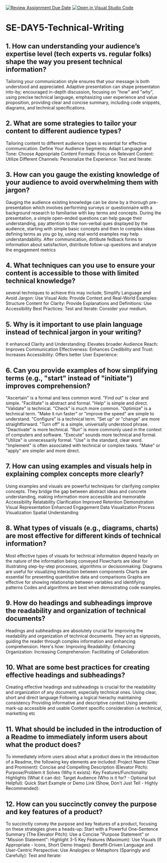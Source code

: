 [![Review Assignment Due Date](https://classroom.github.com/assets/deadline-readme-button-22041afd0340ce965d47ae6ef1cefeee28c7c493a6346c4f15d667ab976d596c.svg)](https://classroom.github.com/a/zsAR-pyY)
[![Open in Visual Studio Code](https://classroom.github.com/assets/open-in-vscode-2e0aaae1b6195c2367325f4f02e2d04e9abb55f0b24a779b69b11b9e10269abc.svg)](https://classroom.github.com/online_ide?assignment_repo_id=18556489&assignment_repo_type=AssignmentRepo)
# SE-DAY5-Technical-Writing
## 1. How can understanding your audience’s expertise level (tech experts vs. regular folks) shape the way you present technical information?
Tailoring your communication style ensures that your message is both understood and appreciated. Adaptive presentation can shape presentaton into-by; encouraged in-depth discussion, focusing on "how" and "why", using precise technical language, emphasizing user experience and value proposition, providing clear and concise summary, including code snippets, diagrams, and technical specifications.

## 2. What are some strategies to tailor your content to different audience types?
Tailoring content to different audience types is essential for effective communication. 
Define Your Audience Segments:
Adapt Language and Tone:
Choose Appropriate Content Formats:
Focus on Relevant Content:
Utilize Different Channels:
Personalize the Experience:
Test and Iterate:

## 3. How can you gauge the existing knowledge of your audience to avoid overwhelming them with jargon?
Gauging the audience existing knowledge can be done by a thorough pre-presentation which involves performing surveys or questionnaire with a background research to familiarise with key terms and concepts. 
During the presentation, a simple open-ended questions can help gauge their understanding, pay attention to the non-verbal ques displayed by the audience, starting with simple basic concepts and then to complex ideas defining terms as you go by, using real world examples may help understandability.
After communication, dirtibute fedback forms to information about satisfaction, distribute follow-up questions and analyse the engagement metrics

## 4. What techniques can you use to ensure your content is accessible to those with limited technical knowledge?
several techniques to achieve this may include; 
Simplify Language and Avoid Jargon:
Use Visual Aids:
Provide Context and Real-World Examples:
Structure Content for Clarity:
Provide Explanations and Definitions:
Use Accessibility Best Practices:
Test and Iterate:
Consider your medium.

## 5. Why is it important to use plain language instead of technical jargon in your writing?
It enhanced Clarity and Understanding:
Elevates broader Audience Reach:
Improves Communication Effectiveness:
Enhances Credibility and Trust:
Increases Accessibility:
Offers better User Experience:

## 6. Can you provide examples of how simplifying terms (e.g., "start" instead of "initiate") improves comprehension?
"Ascertain" is a formal and less common word. "Find out" is clear and simple.
"Facilitate" is abstract and formal. "Help" is simple and direct.
"Validate" is technical. "Check" is much more common.
"Optimize" is a technical term. "Make it run faster" or "improve the speed" are simple to understand.
"Configure" is a technical term. "Set up" or "change" are more straightforward.
"Turn off" is a simple, universally understood phrase. "Deactivate" is more technical.
"Run" is more commonly used in the context of computers and software. "Execute" sounds more technical and formal.
"Utilize" is unnecessarily formal. "Use" is the standard, clear word.
"Implement" is often associated with technical or complex tasks. "Make" or "apply" are simpler and more direct.

## 7. How can using examples and visuals help in explaining complex concepts more clearly?
Using examples and visuals are powerful techniques for clarifying complex concepts. They bridge the gap between abstract ideas and concrete understanding, making information more accessible and memorable
Accessibility
Relatability
Clarification
Improved Retention
Demonstration
Visual Representation
Enhanced Engagement
Data Visualization
Process Visualization
Spatial Understanding

## 8. What types of visuals (e.g., diagrams, charts) are most effective for different kinds of technical information?
Most effective types of visuals for technical information depend heavily on the nature of the information being conveyed
Flowcharts are ideal for illustrating step-by-step processes, algorithms or decisionmaking.
Diagrams are useful for visualizing interaction between components
Charts are essential for presenting quantitative data and comparisons
Graphs are effective for showing relationship between variables and identifying patterns
Codes and algorithms are best when demostrating code examples.

## 9. How do headings and subheadings improve the readability and organization of technical documents?
Headings and subheadings are absolutely crucial for improving the readability and organization of technical documents. They act as signposts, guiding the reader through complex information and enhancing comprehension. 
Here's how:
Improving Readability:
Enhancing Organization:
Increasing Comprehension:
Facilitating of Collaboration:

## 10. What are some best practices for creating effective headings and subheadings?
Creating effective headings and subheadings is crucial for the readability and organization of any document, especially technical ones. 
Using clear, short and direct language
Following a logical hierachy maintaining consistency
Providing informative and descriptive context
Using semantic mark-up accessible and usable
Content specific consideration i.e techinical, marketting etc

## 11. What should be included in the introduction of a Readme to immediately inform users about what the product does?
To immediately inform users about what a product does in the introduction of a Readme, the following key elements are included:
Project Name (Clear and Prominent):
Concise and Compelling Description (Elevator Pitch):
Purpose/Problem it Solves (Why it exists):
Key Features/Functionality Highlights (What it can do):
Target Audience (Who is it for? - Optional but Helpful):
Quick Start Example or Demo Link (Show, Don't Just Tell - Highly Recommended):

## 12. How can you succinctly convey the purpose and key features of a product?
To succinctly convey the purpose and key features of a product, focusing  on these strategies gives a heads-up:
Start with a Powerful One-Sentence Summary (The Elevator Pitch):
Use a Concise "Purpose Statement" or "Mission Statement":
Highlight 3-5 Key Features (Maximum):
Use Visuals (If Appropriate - Icons, Short Demo Images):
Benefit-Driven Language and User-Centric Perspective:
Use Analogies or Metaphors (Sparingly and Carefully):
Test and Iterate:
